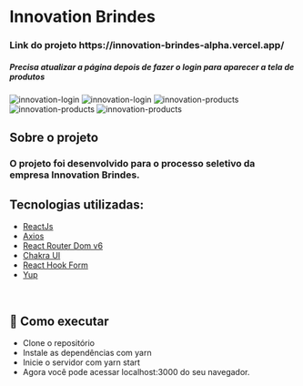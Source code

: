 <h1> Innovation Brindes </h1>

<h3>Link do projeto https://innovation-brindes-alpha.vercel.app/ </h3>
<h5>Precisa atualizar a página depois de fazer o login para aparecer a tela de produtos</h5>

![innovation-login](https://user-images.githubusercontent.com/67350243/149460486-68d3e2ba-f1c7-4214-ad5a-bbeb2e34c7ae.png)
![innovation-login](https://user-images.githubusercontent.com/67350243/149460622-586241cf-2871-4139-8a6b-a8d328d63546.png)
![innovation-products](https://user-images.githubusercontent.com/67350243/149460754-f9ca3f14-bae3-43d3-bf56-a76551e0f519.png)
![innovation-products](https://user-images.githubusercontent.com/67350243/149463043-3fcd0b48-c56b-4913-80d4-a2fff9253e10.png)
![innovation-products](https://user-images.githubusercontent.com/67350243/149463190-6816334a-84a9-4f06-8a36-155088cc4fc4.png)



## Sobre o projeto
<h3> O projeto foi desenvolvido para o processo seletivo da empresa Innovation Brindes. </h3>

<h2> Tecnologias utilizadas: </h2> 

- <a href="https://pt-br.reactjs.org"> ReactJs </a>
- <a href="https://axios-http.com/"> Axios </a>
- <a href="https://reactrouter.com/docs/en/v6"> React Router Dom v6 </a>
- <a href="https://chakra-ui.com"> Chakra UI </a>
- <a href="https://react-hook-form.com"> React Hook Form </a>
- <a href="https://github.com/jquense/yup"> Yup </a>


<br>

## 🚀 Como executar

- Clone o repositório
- Instale as dependências com yarn
- Inicie o servidor com yarn start
- Agora você pode acessar localhost:3000 do seu navegador.
